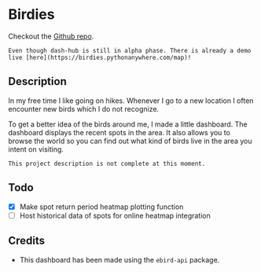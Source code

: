 # Birdies
Checkout the [Github repo](https://github.com/IansGithubAcc/birdies).
```{hint} Tip
Even though dash-hub is still in alpha phase. There is already a demo live [here](https://birdies.pythonanywhere.com/map)!
```

## Description
In my free time I like going on hikes. Whenever I go to a new location I often encounter new birds which I do not recognize.

To get a better idea of the birds around me, I made a little dashboard. The dashboard displays the recent spots in the area. It also allows you to browse the world so you can find out what kind of birds live in the area you intent on visiting.

```{warning} WIP
This project description is not complete at this moment.
```

## Todo
- [x] Make spot return period heatmap plotting function
- [ ] Host historical data of spots for online heatmap integration

## Credits
- This dashboard has been made using the `ebird-api` package.